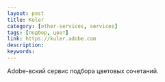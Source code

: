 ```yaml
---
layout: post
title: Kuler
category: [other-services, services]
tags: [подбор, цвет]
link: https://kuler.adobe.com
description:
keywords:
---
```


<p>Adobe-вский сервис подбора цветовых сочетаний.</p>
